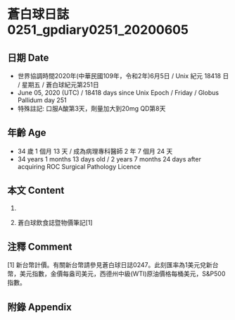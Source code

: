 [_metadata_:encoding]: - "utf-8"
[_metadata_:language]: - "zh-Hant-TW"
[_metadata_:fileformat]: - "markdown"
[_metadata_:MIME_type]: - "text/plain"
[_metadata_:markdown_version]: - "commonmark version 0.29"
[_metadata_:markdown_spec]: - "https://spec.commonmark.org/0.29/"

# 蒼白球日誌0251_gpdiary0251_20200605 #

## 日期 Date ##

* 世界協調時間2020年(中華民國109年，令和2年)6月5日 / Unix 紀元 18418 日 / 星期五 / 蒼白球紀元第251日
* June 05, 2020 (UTC) / 18418 days since Unix Epoch / Friday / Globus Pallidum day 251
* 特殊註記: 口服A酸第3天，劑量加大到20mg QD第8天

## 年齡 Age ##

* 34 歲 1 個月 13 天 / 成為病理專科醫師 2 年 7 個月 24 天
* 34 years 1 months 13 days old / 2 years 7 months 24 days after acquiring ROC Surgical Pathology Licence

## 本文 Content ##

1. 

    
2. 蒼白球飲食誌暨物價筆記[1]

    

## 注釋 Comment ##

[1] 新台幣計價。有關新台幣請參見蒼白球日誌0247。此刻匯率為1美元兌新台幣，美元指數，金價每盎司美元，西德州中級(WTI)原油價格每桶美元，S&P500指數。



## 附錄 Appendix ##

